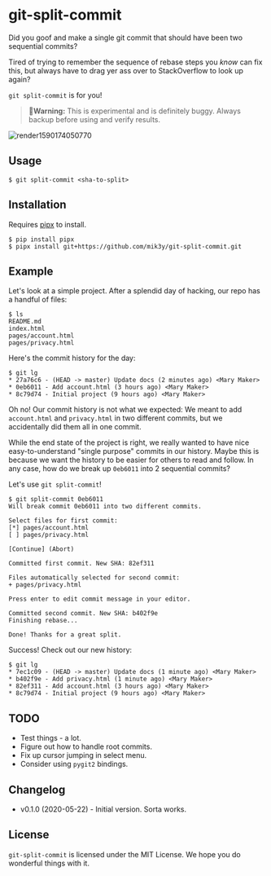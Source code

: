 # git-split-commit

Did you goof and make a single git commit that should have been two sequential
commits?

Tired of trying to remember the sequence of rebase steps you _know_ can
fix this, but always have to drag yer ass over to StackOverflow to look up again?

`git split-commit` is for you!

> **🚨Warning:** This is experimental and is definitely buggy. Always backup before using and verify results.

![render1590174050770](https://user-images.githubusercontent.com/390829/82701274-dcd36100-9c3d-11ea-8bb2-7e54edb2155d.gif)


## Usage

```
$ git split-commit <sha-to-split>
```


## Installation

Requires [pipx](https://github.com/pipxproject/pipx) to install.

```
$ pip install pipx
$ pipx install git+https://github.com/mik3y/git-split-commit.git
```


## Example

Let's look at a simple project. After a splendid day of hacking, our repo has a
handful of files:

```
$ ls
README.md
index.html
pages/account.html
pages/privacy.html
```

Here's the commit history for the day:

```
$ git lg
* 27a76c6 - (HEAD -> master) Update docs (2 minutes ago) <Mary Maker>
* 0eb6011 - Add account.html (3 hours ago) <Mary Maker>
* 8c79d74 - Initial project (9 hours ago) <Mary Maker>
```

Oh no! Our commit history is not what we expected: We meant to add
`account.html` and `privacy.html` in two different commits, but we accidentally
did them all in one commit.

While the end state of the project is right, we really wanted to have nice
easy-to-understand "single purpose" commits in our history. Maybe this is because we
want the history to be easier for others to read and follow. In any case, how do
we break up `0eb6011` into 2 sequential commits?

Let's use `git split-commit`!

```
$ git split-commit 0eb6011
Will break commit 0eb6011 into two different commits.

Select files for first commit:
[*] pages/account.html
[ ] pages/privacy.html

[Continue] (Abort)

Committed first commit. New SHA: 82ef311

Files automatically selected for second commit:
+ pages/privacy.html

Press enter to edit commit message in your editor.

Committed second commit. New SHA: b402f9e
Finishing rebase...

Done! Thanks for a great split.
```

Success! Check out our new history:

```
$ git lg
* 7ec1c09 - (HEAD -> master) Update docs (1 minute ago) <Mary Maker>
* b402f9e - Add privacy.html (1 minute ago) <Mary Maker>
* 82ef311 - Add account.html (3 hours ago) <Mary Maker>
* 8c79d74 - Initial project (9 hours ago) <Mary Maker>
```

## TODO

* Test things - a lot.
* Figure out how to handle root commits.
* Fix up cursor jumping in select menu.
* Consider using `pygit2` bindings.

## Changelog

* v0.1.0 (2020-05-22) - Initial version. Sorta works.

## License

`git-split-commit` is licensed under the MIT License. We hope you do wonderful things with it.